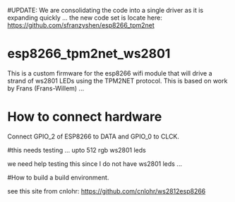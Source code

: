 #UPDATE: 
We are consolidating the code into a single driver as it is expanding quickly ... the new code set is locate here:
https://github.com/sfranzyshen/esp8266_tpm2net 

# esp8266_tpm2net_ws2801
This is a custom firmware for the esp8266 wifi module that will drive a strand of ws2801 LEDs using the TPM2NET protocol. This is based on work by Frans (Frans-Willem) ...

# How to connect hardware

Connect GPIO_2 of ESP8266 to DATA and GPIO_0 to CLCK.

#this needs testing ... upto 512 rgb ws2801 leds

we need help testing this since I do not have ws2801 leds ...

#How to build a build environment.

see this site from cnlohr: https://github.com/cnlohr/ws2812esp8266
